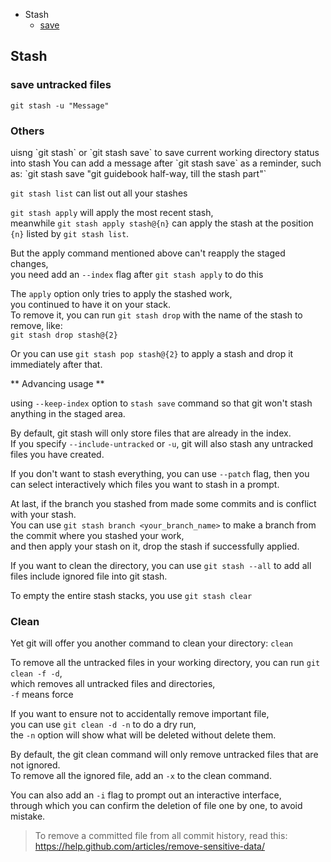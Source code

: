 * Stash
  * <a href='#stash_save'> save </a>


## Stash
### save untracked files
    git stash -u "Message"

### Others
<a id ='stash_save' >
uisng `git stash` or `git stash save` to save current working directory status into stash  
You can add a message after `git stash save`  as a reminder, such as:  
`git stash save "git guidebook half-way, till the stash part"`
</a>

`git stash list` can list out all your stashes

`git stash apply` will apply the most recent stash,  
meanwhile `git stash apply stash@{n}` can apply the stash at the position `{n}` listed by `git stash list`.

But the apply command mentioned above can't reapply the staged changes,  
you need add an `--index` flag after `git stash apply` to do this

The `apply` option only tries to apply the stashed work,  
 you continued to have it on your stack.  
To remove it, you can run `git stash drop` with the name of the stash to remove, like:  
`git stash drop stash@{2}`

Or you can use `git stash pop stash@{2}` to apply a stash and drop it immediately after that.

** Advancing usage **

using `--keep-index` option to `stash save` command so that git won't stash anything in the staged area.  

By default, git stash will only store files that are already in the index.  
If you specify `--include-untracked` or `-u`, git will also stash any untracked files you have created.  

If you don't want to stash everything, you can use `--patch` flag, then you can select interactively which files you want to stash in a prompt.  

At last, if the branch you stashed from made some commits and is conflict with your stash.  
You can use `git stash branch <your_branch_name>` to make a branch from the commit where you stashed your work,  
and then apply your stash on it, drop the stash if successfully applied.

If you want to clean the directory, you can use `git stash --all` to add all files include ignored file into git stash.  

To empty the entire stash stacks, you use `git stash clear`

### Clean

Yet git will offer you another command to clean your directory: `clean`

To remove all the untracked files in your working directory, you can run `git clean -f -d`,  
which removes all untracked files and directories,  
`-f` means force  

If you want to ensure not to accidentally remove important file,  
you can use `git clean -d -n` to do a dry run,  
the `-n` option will show what will be deleted without delete them.  

By default, the git clean command will only remove untracked files that are not ignored.  
To remove all the ignored file, add an `-x` to the clean command.  

You can also add an `-i` flag to prompt out an interactive interface,  
through which you can confirm the deletion of file one by one, to avoid mistake.  

> To remove a committed file from all commit history, read this:
> https://help.github.com/articles/remove-sensitive-data/
